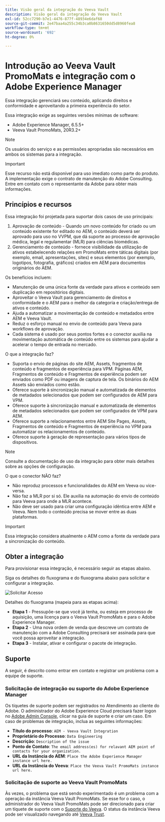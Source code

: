 ```yaml
---
title: Visão geral da integração do Veeva Vault
description: Visão geral da integração do Veeva Vault
exl-id: 52cc7290-b7e1-4476-877f-48934e6daf68
source-git-commit: 2e47baa4a255c34b3ca0b8631650dd5d8960fea8
workflow-type: tm+mt
source-wordcount: '692'
ht-degree: 0%

---
```


# Introdução ao Veeva Vault PromoMats e integração com o Adobe Experience Manager

Essa integração gerenciará seu conteúdo, aplicando direitos e conformidade e aproveitando a primeira experiência do setor.

Essa integração exige as seguintes versões mínimas de software:

* Adobe Experience Manager, 6.5.5+
* Veeva Vault PromoMats, 20R3.2+

>[!NOTE]
>
>Os usuários do serviço e as permissões apropriadas são necessários em ambos os sistemas para a integração.
>

>[!IMPORTANT]
>
>Esse recurso não está disponível para uso imediato como parte do produto. A implementação exige o contrato de manutenção do Adobe Consulting. Entre em contato com o representante da Adobe para obter mais informações.
>

## Princípios e recursos

Essa integração foi projetada para suportar dois casos de uso principais:

1. Aprovação de conteúdo - Quando um novo conteúdo for criado ou um conteúdo existente for editado no AEM, o conteúdo deverá ser aprovado para uso no VVPM, que dá suporte ao processo de aprovação médica, legal e regulamentar (MLR) para ciências biomédicas.
1. Gerenciamento de conteúdo - fornece visibilidade da utilização de ativos estabelecendo relações em PromoMats entre táticas digitais (por exemplo, email, apresentações, sites) e seus elementos (por exemplo, logotipos, fotografia, gráficos) criados em AEM para documentos originários do AEM.

Os benefícios incluem:

* Manutenção de uma única fonte da verdade para ativos e conteúdo sem duplicação em repositórios digitais.
* Aproveitar o Veeva Vault para gerenciamento de direitos e conformidade e o AEM para o melhor da categoria e criação/entrega de ativos e conteúdo.
* Ajuda a automatizar a movimentação de conteúdo e metadados entre AEM e Veeva Vault.
* Reduz o esforço manual no envio de conteúdo para Veeva para workflows de aprovação.
* Cada sistema é usado por seus pontos fortes e o conector auxilia na movimentação automática de conteúdo entre os sistemas para ajudar a acelerar o tempo de entrada no mercado.

O que a integração faz?

* Suporta o envio de páginas do site AEM, Assets, fragmentos de conteúdo e fragmentos de experiência para VPM. Páginas AEM, Fragmentos de conteúdo e Fragmentos de experiência podem ser enviados como PDF ou imagens de captura de tela. Os binários do AEM Assets são enviados como estão.
* Oferece suporte à sincronização manual e automatizada de elementos de metadados selecionados que podem ser configurados de AEM para VPM.
* Oferece suporte à sincronização manual e automatizada de elementos de metadados selecionados que podem ser configurados de VPM para AEM.
* Oferece suporte a relacionamentos entre AEM Site Pages, Assets, Fragmentos de conteúdo e Fragmentos de experiência no VPM para automatizar os relacionamentos de conteúdo.
* Oferece suporte à geração de representação para vários tipos de dispositivos.

>[!NOTE]
>
>Consulte a documentação de uso da integração para obter mais detalhes sobre as opções de configuração.
>

O que o conector NÃO faz?

* Não reproduz processos e funcionalidades do AEM em Veeva ou vice-versa.
* Não faz a MLR por si só. Ele auxilia na automação do envio de conteúdo para Veeva para onde a MLR acontece.
* Não deve ser usado para criar uma configuração idêntica entre AEM e Veeva. Nem todo o conteúdo precisa se mover entre as duas plataformas.


>[!IMPORTANT]
>
>Essa integração considera atualmente o AEM como a fonte da verdade para a sincronização do conteúdo.

## Obter a integração

Para provisionar essa integração, é necessário seguir as etapas abaixo.

Siga os detalhes do fluxograma e do fluxograma abaixo para solicitar e configurar a integração.

![Solicitar Acesso](assets/integration-request.png)

Detalhes do fluxograma (mapeia para as etapas acima):

* **Etapa 1** - Pressupõe-se que você já tenha, ou esteja em processo de aquisição, uma licença para o Veeva Vault PromoMats e para o Adobe Experience Manager.
* **Etapa 2** - Uma nova ordem de venda que descreve um contrato de manutenção com a Adobe Consulting precisará ser assinada para que você possa aproveitar a integração.
* **Etapa 3** - Instalar, ativar e configurar o pacote de integração.

## Suporte

A seguir, é descrito como entrar em contato e registrar um problema com a equipe de suporte.

### Solicitação de integração ou suporte do Adobe Experience Manager

Os tíquetes de suporte podem ser registrados no Atendimento ao cliente do Adobe. O administrador do Adobe Experience Cloud precisará fazer logon no [Adobe Admin Console](https://adminconsole.adobe.com/), clicar na guia de suporte e criar um caso. Em caso de problemas de integração, inclua as seguintes informações:

* **Título do processo**: `AEM - Veeva Vault Integration`
* **Proprietário do Processo**: `Data Engineering`
* **Descrição**: `Description of the issue`
* **Ponto de Contato**: `The email address(es) for relavant AEM point of contacts for your organization.`
* **URL da Instância do AEM**: `Place the Adobe Experience Manager instance url here.`
* **URL da Instância do Veeva**: `Place the Veeva Vault PromoMats instance url here.`

### Solicitação de suporte ao Veeva Vault PromoMats

Às vezes, o problema que está sendo experimentado é um problema com a operação da instância Veeva Vault PromoMats. Se esse for o caso, o administrador do Veeva Vault PromoMats pode ser direcionado para criar um tíquete de suporte com o [Suporte do Veeva](http://support.veeva.com/). O status da instância Veeva pode ser visualizado navegando até [Veeva Trust](http://trust.veeva.com/).

